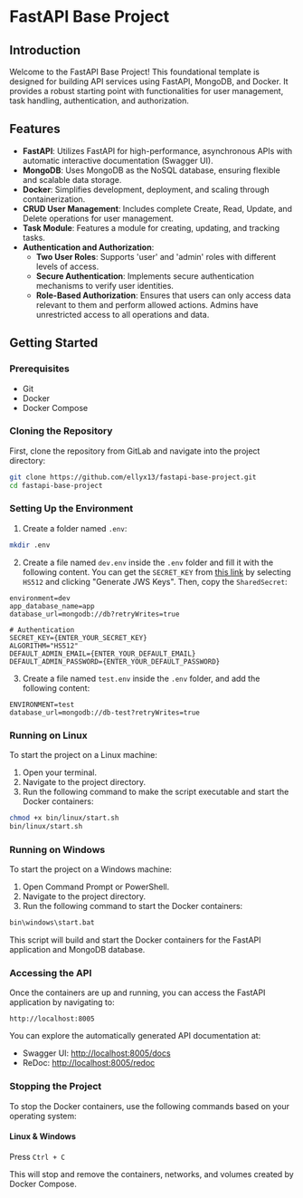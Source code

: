 # FastAPI Base Project

## Introduction

Welcome to the FastAPI Base Project! This foundational template is designed for building API services using FastAPI, MongoDB, and Docker. It provides a robust starting point with functionalities for user management, task handling, authentication, and authorization.

## Features

- **FastAPI**: Utilizes FastAPI for high-performance, asynchronous APIs with automatic interactive documentation (Swagger UI).
- **MongoDB**: Uses MongoDB as the NoSQL database, ensuring flexible and scalable data storage.
- **Docker**: Simplifies development, deployment, and scaling through containerization.
- **CRUD User Management**: Includes complete Create, Read, Update, and Delete operations for user management.
- **Task Module**: Features a module for creating, updating, and tracking tasks.
- **Authentication and Authorization**:
  - **Two User Roles**: Supports 'user' and 'admin' roles with different levels of access.
  - **Secure Authentication**: Implements secure authentication mechanisms to verify user identities.
  - **Role-Based Authorization**: Ensures that users can only access data relevant to them and perform allowed actions. Admins have unrestricted access to all operations and data.

## Getting Started

### Prerequisites
- Git
- Docker
- Docker Compose

### Cloning the Repository
First, clone the repository from GitLab and navigate into the project directory:
```bash
git clone https://github.com/ellyx13/fastapi-base-project.git
cd fastapi-base-project
```

### Setting Up the Environment
1. Create a folder named `.env`:
```bash
mkdir .env
```

2. Create a file named `dev.env` inside the `.env` folder and fill it with the following content. You can get the `SECRET_KEY` from [this link](https://8gwifi.org/jwsgen.jsp) by selecting `HS512` and clicking "Generate JWS Keys". Then, copy the `SharedSecret`:
```plaintext
environment=dev
app_database_name=app
database_url=mongodb://db?retryWrites=true

# Authentication 
SECRET_KEY={ENTER_YOUR_SECRET_KEY}
ALGORITHM="HS512"
DEFAULT_ADMIN_EMAIL={ENTER_YOUR_DEFAULT_EMAIL}
DEFAULT_ADMIN_PASSWORD={ENTER_YOUR_DEFAULT_PASSWORD}
```

3. Create a file named `test.env` inside the `.env` folder, and add the following content:
```plaintext
ENVIRONMENT=test
database_url=mongodb://db-test?retryWrites=true
```

### Running on Linux

To start the project on a Linux machine:

1. Open your terminal.
2. Navigate to the project directory.
3. Run the following command to make the script executable and start the Docker containers:
```bash
chmod +x bin/linux/start.sh
bin/linux/start.sh
```

### Running on Windows

To start the project on a Windows machine:

1. Open Command Prompt or PowerShell.
2. Navigate to the project directory.
3. Run the following command to start the Docker containers:
```cmd
bin\windows\start.bat
```

This script will build and start the Docker containers for the FastAPI application and MongoDB database.

### Accessing the API
Once the containers are up and running, you can access the FastAPI application by navigating to:

```
http://localhost:8005
```

You can explore the automatically generated API documentation at:

- Swagger UI: [http://localhost:8005/docs](http://localhost:8005/docs)
- ReDoc: [http://localhost:8005/redoc](http://localhost:8005/redoc)

### Stopping the Project

To stop the Docker containers, use the following commands based on your operating system:

#### Linux & Windows

Press `Ctrl + C`

This will stop and remove the containers, networks, and volumes created by Docker Compose.